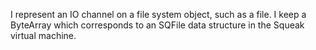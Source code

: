 I represent an IO channel on a file system object, such as a file. I keep a ByteArray
which corresponds to an SQFile data structure in the Squeak virtual machine.
